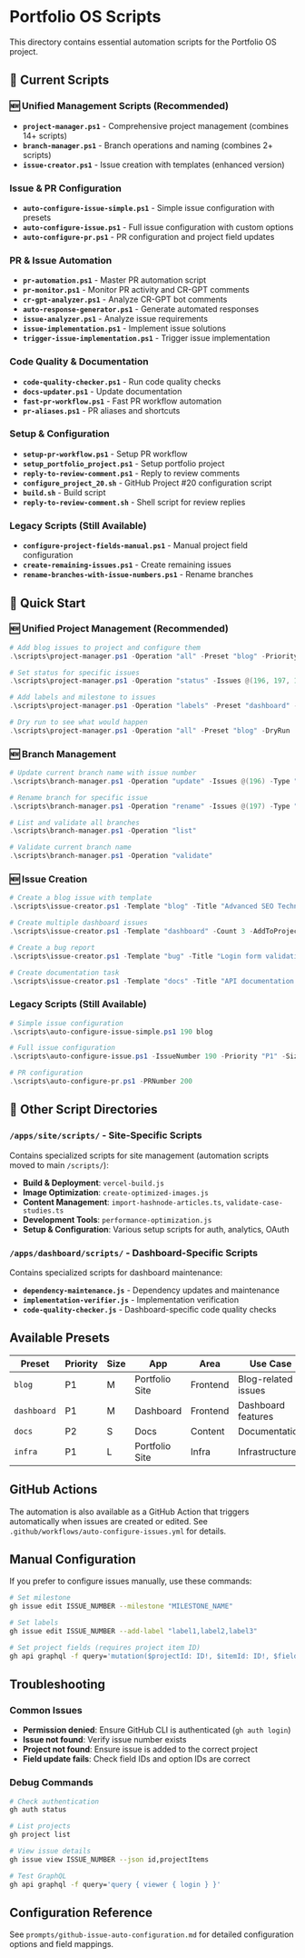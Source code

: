 # Portfolio OS Scripts

This directory contains essential automation scripts for the Portfolio OS project.

## 📁 **Current Scripts**

### **🆕 Unified Management Scripts (Recommended)**
- **`project-manager.ps1`** - Comprehensive project management (combines 14+ scripts)
- **`branch-manager.ps1`** - Branch operations and naming (combines 2+ scripts)
- **`issue-creator.ps1`** - Issue creation with templates (enhanced version)

### **Issue & PR Configuration**
- **`auto-configure-issue-simple.ps1`** - Simple issue configuration with presets
- **`auto-configure-issue.ps1`** - Full issue configuration with custom options
- **`auto-configure-pr.ps1`** - PR configuration and project field updates

### **PR & Issue Automation**
- **`pr-automation.ps1`** - Master PR automation script
- **`pr-monitor.ps1`** - Monitor PR activity and CR-GPT comments
- **`cr-gpt-analyzer.ps1`** - Analyze CR-GPT bot comments
- **`auto-response-generator.ps1`** - Generate automated responses
- **`issue-analyzer.ps1`** - Analyze issue requirements
- **`issue-implementation.ps1`** - Implement issue solutions
- **`trigger-issue-implementation.ps1`** - Trigger issue implementation

### **Code Quality & Documentation**
- **`code-quality-checker.ps1`** - Run code quality checks
- **`docs-updater.ps1`** - Update documentation
- **`fast-pr-workflow.ps1`** - Fast PR workflow automation
- **`pr-aliases.ps1`** - PR aliases and shortcuts

### **Setup & Configuration**
- **`setup-pr-workflow.ps1`** - Setup PR workflow
- **`setup_portfolio_project.ps1`** - Setup portfolio project
- **`reply-to-review-comment.ps1`** - Reply to review comments
- **`configure_project_20.sh`** - GitHub Project #20 configuration script
- **`build.sh`** - Build script
- **`reply-to-review-comment.sh`** - Shell script for review replies

### **Legacy Scripts (Still Available)**
- **`configure-project-fields-manual.ps1`** - Manual project field configuration
- **`create-remaining-issues.ps1`** - Create remaining issues
- **`rename-branches-with-issue-numbers.ps1`** - Rename branches

## 🚀 **Quick Start**

### **🆕 Unified Project Management (Recommended)**
```powershell
# Add blog issues to project and configure them
.\scripts\project-manager.ps1 -Operation "all" -Preset "blog" -Priority "P1" -Status "Ready"

# Set status for specific issues
.\scripts\project-manager.ps1 -Operation "status" -Issues @(196, 197, 198) -Status "In progress"

# Add labels and milestone to issues
.\scripts\project-manager.ps1 -Operation "labels" -Preset "dashboard" -Labels @("frontend", "priority: high")

# Dry run to see what would happen
.\scripts\project-manager.ps1 -Operation "all" -Preset "blog" -DryRun
```

### **🆕 Branch Management**
```powershell
# Update current branch name with issue number
.\scripts\branch-manager.ps1 -Operation "update" -Issues @(196) -Type "feature"

# Rename branch for specific issue
.\scripts\branch-manager.ps1 -Operation "rename" -Issues @(197) -Type "bugfix"

# List and validate all branches
.\scripts\branch-manager.ps1 -Operation "list"

# Validate current branch name
.\scripts\branch-manager.ps1 -Operation "validate"
```

### **🆕 Issue Creation**
```powershell
# Create a blog issue with template
.\scripts\issue-creator.ps1 -Template "blog" -Title "Advanced SEO Techniques" -AddToProject

# Create multiple dashboard issues
.\scripts\issue-creator.ps1 -Template "dashboard" -Count 3 -AddToProject

# Create a bug report
.\scripts\issue-creator.ps1 -Template "bug" -Title "Login form validation error"

# Create documentation task
.\scripts\issue-creator.ps1 -Template "docs" -Title "API documentation update"
```

### **Legacy Scripts (Still Available)**
```powershell
# Simple issue configuration
.\scripts\auto-configure-issue-simple.ps1 190 blog

# Full issue configuration
.\scripts\auto-configure-issue.ps1 -IssueNumber 190 -Priority "P1" -Size "M" -App "Portfolio Site" -Area "Frontend"

# PR configuration
.\scripts\auto-configure-pr.ps1 -PRNumber 200
```

## 📂 **Other Script Directories**

### **`/apps/site/scripts/`** - Site-Specific Scripts
Contains specialized scripts for site management (automation scripts moved to main `/scripts/`):
- **Build & Deployment**: `vercel-build.js`
- **Image Optimization**: `create-optimized-images.js`
- **Content Management**: `import-hashnode-articles.ts`, `validate-case-studies.ts`
- **Development Tools**: `performance-optimization.js`
- **Setup & Configuration**: Various setup scripts for auth, analytics, OAuth

### **`/apps/dashboard/scripts/`** - Dashboard-Specific Scripts
Contains specialized scripts for dashboard maintenance:
- **`dependency-maintenance.js`** - Dependency updates and maintenance
- **`implementation-verifier.js`** - Implementation verification
- **`code-quality-checker.js`** - Dashboard-specific code quality checks

## Available Presets

| Preset | Priority | Size | App | Area | Use Case |
|--------|----------|------|-----|------|----------|
| `blog` | P1 | M | Portfolio Site | Frontend | Blog-related issues |
| `dashboard` | P1 | M | Dashboard | Frontend | Dashboard features |
| `docs` | P2 | S | Docs | Content | Documentation |
| `infra` | P1 | L | Portfolio Site | Infra | Infrastructure |

## GitHub Actions

The automation is also available as a GitHub Action that triggers automatically when issues are created or edited. See `.github/workflows/auto-configure-issues.yml` for details.

## Manual Configuration

If you prefer to configure issues manually, use these commands:

```bash
# Set milestone
gh issue edit ISSUE_NUMBER --milestone "MILESTONE_NAME"

# Set labels
gh issue edit ISSUE_NUMBER --add-label "label1,label2,label3"

# Set project fields (requires project item ID)
gh api graphql -f query='mutation($projectId: ID!, $itemId: ID!, $fieldId: ID!, $value: String!) { updateProjectV2ItemFieldValue(input: {projectId: $projectId, itemId: $itemId, fieldId: $fieldId, value: {singleSelectOptionId: $value}}) { projectV2Item { id } } }' -f projectId="PVT_kwHOAEnMVc4BCu-c" -f itemId="PROJECT_ITEM_ID" -f fieldId="FIELD_ID" -f value="OPTION_ID"
```

## Troubleshooting

### Common Issues
- **Permission denied**: Ensure GitHub CLI is authenticated (`gh auth login`)
- **Issue not found**: Verify issue number exists
- **Project not found**: Ensure issue is added to the correct project
- **Field update fails**: Check field IDs and option IDs are correct

### Debug Commands
```bash
# Check authentication
gh auth status

# List projects
gh project list

# View issue details
gh issue view ISSUE_NUMBER --json id,projectItems

# Test GraphQL
gh api graphql -f query='query { viewer { login } }'
```

## Configuration Reference

See `prompts/github-issue-auto-configuration.md` for detailed configuration options and field mappings.
